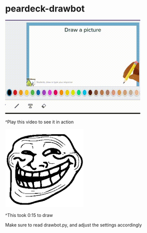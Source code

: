 # peardeck-drawbot
<img src="mariodrawing.gif"></img>
<p>^Play this video to see it in action</p>
<img src="pixelart2.png"></img>
<p>^This took 0:15 to draw</p>
<p>Make sure to read drawbot.py, and adjust the settings accordingly</p>
